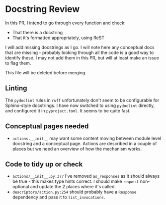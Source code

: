 # Docstring Review

In this PR, I intend to go through every function and check:
* That there is a docstring
* That it's formatted appropriately, using ReST

I will add missing docstrings as I go. I will note here any conceptual docs that are missing - probably looking through all the code is a good way to identify these. I may not add them in this PR, but will at least make an issue to flag them.

This file will be deleted before merging.

## Linting

The `pydoclint` rules in `ruff` unfortunately don't seem to be configurable for Sphinx-style docstrings. I have now
switched to using `pydoclint` directly, and configured it in `pyproject.toml`. It seems to be quite fast.

## Conceptual pages needed

* `actions.__init__` may want some content moving between module level docstring and a conceptual page. Actions are described in a couple of places but we need an overview of how the mechanism works.

## Code to tidy up or check
* `actions/__init__.py:377` I've removed `as_responses` as it should always be true - this makes type hints correct. I should make `request` non-optional and update the 2 places where it's called.
* `descriptors/action.py:254` should probably have a `Response` dependency and pass it to `list_invocations`.